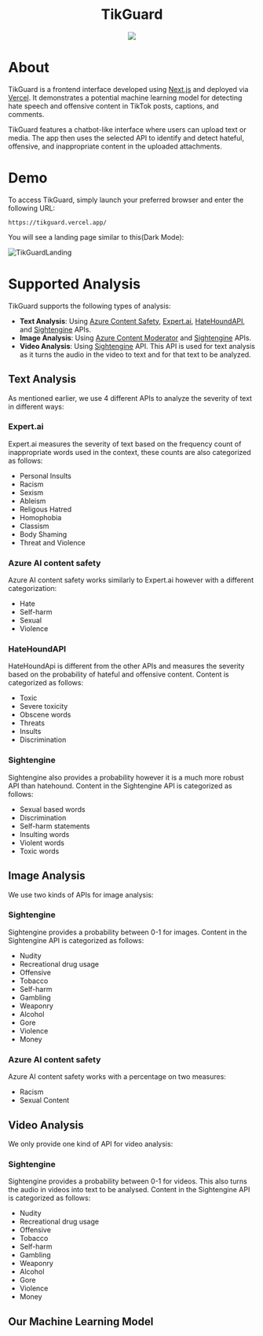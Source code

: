 <h1 align="center">TikGuard</h1>

<p align="center">
  <img src="https://github.com/minhvyha/TikGuard/assets/120470330/2650af17-0349-4e15-a44d-ad21b6c4e858" />
</p>

# About

TikGuard is a frontend interface developed using [Next.js](https://nextjs.org/) and deployed via [Vercel](https://vercel.com/). It demonstrates a potential machine learning model for detecting hate speech and offensive content in TikTok posts, captions, and comments.

TikGuard features a chatbot-like interface where users can upload text or media. The app then uses the selected API to identify and detect hateful, offensive, and inappropriate content in the uploaded attachments.

# Demo

To access TikGuard, simply launch your preferred browser and enter the following URL:

```
https://tikguard.vercel.app/
```

You will see a landing page similar to this(Dark Mode):

![TikGuardLanding](https://github.com/minhvyha/TikGuard/assets/132450443/c3c61eb9-6b4d-4541-8bba-a04593a3ae6d)


# Supported Analysis

TikGuard supports the following types of analysis:
- **Text Analysis**: Using [Azure Content Safety](https://azure.microsoft.com/en-us/products/ai-services/ai-content-safety), [Expert.ai](https://docs.expert.ai/nlapi/v2/), [HateHoundAPI](https://hate-hound-api.vercel.app/?ref=taaft&utm_source=taaft&utm_medium=referral), and [Sightengine](https://sightengine.com/docs/) APIs.
- **Image Analysis**: Using [Azure Content Moderator](https://learn.microsoft.com/en-us/azure/ai-services/content-moderator/overview) and [Sightengine](https://sightengine.com/docs/) APIs.
- **Video Analysis**: Using [Sightengine](https://sightengine.com/docs/) API. This API is used for text analysis as it turns the audio in the video to text and for that text to be analyzed. 

## Text Analysis 

As mentioned earlier, we use 4 different APIs to analyze the severity of text in different ways: 
### Expert.ai 

Expert.ai measures the severity of text based on the frequency count of inappropriate words used in the context, these counts are also categorized as follows:
- Personal Insults 
- Racism
- Sexism
- Ableism
- Religous Hatred 
- Homophobia
- Classism 
- Body Shaming 
- Threat and Violence

### Azure AI content safety

Azure AI content safety works similarly to Expert.ai however with a different categorization:
- Hate 
- Self-harm
- Sexual
- Violence
  
### HateHoundAPI

HateHoundApi is different from the other APIs and measures the severity based on the probability of hateful and offensive content. Content is categorized as follows:
- Toxic
- Severe toxicity
- Obscene words
- Threats
- Insults
- Discrimination

### Sightengine

Sightengine also provides a probability however it is a much more robust API than hatehound. Content in the Sightengine API is categorized as follows:
- Sexual based words
- Discrimination
- Self-harm statements
- Insulting words
- Violent words
- Toxic words

## Image Analysis 
We use two kinds of APIs for image analysis:

### Sightengine
Sightengine provides a probability between 0-1 for images. Content in the Sightengine API is categorized as follows:
- Nudity
- Recreational drug usage
- Offensive
- Tobacco
- Self-harm
- Gambling
- Weaponry
- Alcohol
- Gore
- Violence
- Money

### Azure AI content safety
Azure AI content safety works with a percentage on two measures:
- Racism
- Sexual Content

## Video Analysis 

We only provide one kind of API for video analysis:

### Sightengine
Sightengine provides a probability between 0-1 for videos. This also turns the audio in videos into text to be analysed. Content in the Sightengine API is categorized as follows:
- Nudity
- Recreational drug usage
- Offensive
- Tobacco
- Self-harm
- Gambling
- Weaponry
- Alcohol
- Gore
- Violence
- Money


## Our Machine Learning Model
